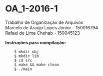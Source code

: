 # OA_1-2016-1


Trabalho de Organização de Arquivos  
Marcelo de Araújo Lopes Júnior - 150016794  
Rafael de Lima Chehab - 150045123  

**Instruções para compilação:**  
```
	$ mkdir obj
	$ mkdir lib
	$ cd src  
	$ make && make clean  
	$ ./main  
```
